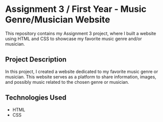 # Assignment 3 / First Year - Music Genre/Musician Website

This repository contains my Assignment 3 project, where I built a website using HTML and CSS to showcase my favorite music genre and/or musician.

## Project Description

In this project, I created a website dedicated to my favorite music genre or musician. This website serves as a platform to share information, images, and possibly music related to the chosen genre or musician.

## Technologies Used

- HTML
- CSS

